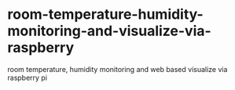 # room-temperature-humidity-monitoring-and-visualize-via-raspberry
room temperature, humidity monitoring and web based visualize via raspberry pi 
